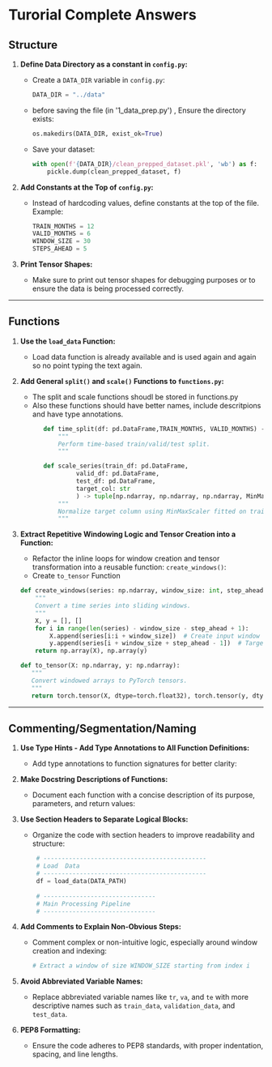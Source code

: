 # Turorial Complete Answers

## Structure

1. **Define Data Directory as a constant in `config.py`:**
   - Create a `DATA_DIR` variable in `config.py`:
     ```python
     DATA_DIR = "../data"
     ```
   - before saving the file (in '1_data_prep.py') , Ensure the directory exists:
     ```python
     os.makedirs(DATA_DIR, exist_ok=True)
     ```

   - Save your dataset:
     ```python
     with open(f'{DATA_DIR}/clean_prepped_dataset.pkl', 'wb') as f: 
         pickle.dump(clean_prepped_dataset, f)
     ```

2. **Add Constants at the Top of `config.py`:**
   - Instead of hardcoding values, define constants at the top of the file. Example:
     ```python
     TRAIN_MONTHS = 12
     VALID_MONTHS = 6
     WINDOW_SIZE = 30
     STEPS_AHEAD = 5
     ```

3. **Print Tensor Shapes:**
   - Make sure to print out tensor shapes for debugging purposes or to ensure the data is being processed correctly.

---

## Functions

1. **Use the `load_data` Function:**
   - Load data function is already available and is used again and again so no point typing the text again.

2. **Add General `split()` and `scale()` Functions to `functions.py`:**
   - The split and scale functions shoudl be stored in functions.py
   - Also these functions should have better names, include descritpions and have type annotations.
     ```python
        def time_split(df: pd.DataFrame,TRAIN_MONTHS, VALID_MONTHS) -> tuple[pd.DataFrame, pd.DataFrame, pd.DataFrame]:
            """
            Perform time-based train/valid/test split.
            """
     ```
     ```python
        def scale_series(train_df: pd.DataFrame,
                 valid_df: pd.DataFrame,
                 test_df: pd.DataFrame,
                 target_col: str
                 ) -> tuple[np.ndarray, np.ndarray, np.ndarray, MinMaxScaler]:
            """
            Normalize target column using MinMaxScaler fitted on training data.
            """
     ```

3. **Extract Repetitive Windowing Logic and Tensor Creation into a Function:**
   - Refactor the inline loops for window creation and tensor transformation into a reusable function: `create_windows()`:
   - Create `to_tensor` Function
   
   ```python
   def create_windows(series: np.ndarray, window_size: int, step_ahead: int) -> tuple[np.ndarray, np.ndarray]:
       """
       Convert a time series into sliding windows.
       """
       X, y = [], []
       for i in range(len(series) - window_size - step_ahead + 1):
           X.append(series[i:i + window_size])  # Create input window
           y.append(series[i + window_size + step_ahead - 1])  # Target value based on step_ahead
       return np.array(X), np.array(y)
     ```
     ```python
    def to_tensor(X: np.ndarray, y: np.ndarray):
        """
        Convert windowed arrays to PyTorch tensors.
        """
        return torch.tensor(X, dtype=torch.float32), torch.tensor(y, dtype=torch.float32)
     ```

---

## Commenting/Segmentation/Naming

1. **Use Type Hints - Add Type Annotations to All Function Definitions:**
   - Add type annotations to function signatures for better clarity:

2. **Make Docstring Descriptions of Functions:**
   - Document each function with a concise description of its purpose, parameters, and return values:

3. **Use Section Headers to Separate Logical Blocks:**
   - Organize the code with section headers to improve readability and structure:
     ```python
      # ---------------------------------------------
      # Load  Data
      # ---------------------------------------------
      df = load_data(DATA_PATH)
      
      # -------------------------------
      # Main Processing Pipeline
      # -------------------------------
     ```


4. **Add Comments to Explain Non-Obvious Steps:**
   - Comment complex or non-intuitive logic, especially around window creation and indexing:
     ```python
     # Extract a window of size WINDOW_SIZE starting from index i
     ```

5. **Avoid Abbreviated Variable Names:**
   - Replace abbreviated variable names like `tr`, `va`, and `te` with more descriptive names such as `train_data`, `validation_data`, and `test_data`.

6. **PEP8 Formatting:**
   - Ensure the code adheres to PEP8 standards, with proper indentation, spacing, and line lengths.
